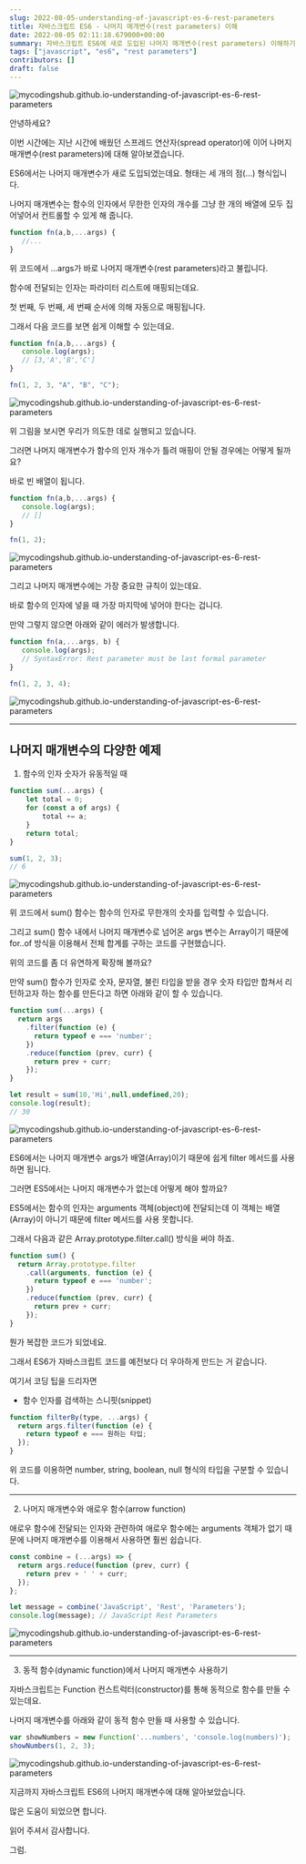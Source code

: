 ```yaml
---
slug: 2022-08-05-understanding-of-javascript-es-6-rest-parameters
title: 자바스크립트 ES6 - 나머지 매개변수(rest parameters) 이해
date: 2022-08-05 02:11:18.679000+00:00
summary: 자바스크립트 ES6에 새로 도입된 나머지 매개변수(rest parameters) 이해하기
tags: ["javascript", "es6", "rest parameters"]
contributors: []
draft: false
---
```


![mycodingshub.github.io-understanding-of-javascript-es-6-rest-parameters](https://blogger.googleusercontent.com/img/a/AVvXsEgJaHZo3k4PSGs020LUbWkfxq-RFDJVUoQl2yrYffa32IAUGc79ltM2BMsVgr-wwuFhoKYyF9yHKFwaZ-z2U8K0N4dG-Cc_ekp-wI7vAIASM_JdtLsTlhkot0VdupLEvhWWvuZti1exHE1QqydXNdP6oxkWN9dDfkkQFUlBXEo0nl-czjwTD7SmQ4L3=s16000)

안녕하세요?

이번 시간에는 지난 시간에 배웠던 스프레드 연산자(spread operator)에 이어 나머지 매개변수(rest parameters)에 대해 알아보겠습니다.

ES6에서는 나머지 매개변수가 새로 도입되었는데요.
형태는 세 개의 점(...) 형식입니다.

나머지 매개변수는 함수의 인자에서 무한한 인자의 개수를 그냥 한 개의 배열에 모두 집어넣어서 컨트롤할 수 있게 해 줍니다.

```js
function fn(a,b,...args) {
   //...
}
```

위 코드에서 ...args가 바로 나머지 매개변수(rest parameters)라고 불립니다.

함수에 전달되는 인자는 파라미터 리스트에 매핑되는데요.

첫 번째, 두 번째, 세 번째 순서에 의해 자동으로 매핑됩니다.

그래서 다음 코드를 보면 쉽게 이해할 수 있는데요.

```js
function fn(a,b,...args) {
   console.log(args);
   // [3,'A','B','C']
}

fn(1, 2, 3, "A", "B", "C");
```

![mycodingshub.github.io-understanding-of-javascript-es-6-rest-parameters](https://blogger.googleusercontent.com/img/a/AVvXsEiWhgpVLExHrJ1Ph0-gXZLuviLAviMT2SWldQtOxvI0Xpu5j44nDukT4skYdfr-xEnvCtL9MlawunlP3YxH2AccDMn-8LA0GCk_F9qHxkncSaC2TwLiB5LmuN4xD1TecmHI0NcQqwyJt8--zchgPPuPzk_hDTAATQOnzDb4Cn_ZWrdKkApP7RlouJXV=s16000)

위 그림을 보시면 우리가 의도한 데로 실행되고 있습니다.

그러면 나머지 매개변수가 함수의 인자 개수가 틀려 매핑이 안될 경우에는 어떻게 될까요?

바로 빈 배열이 됩니다.

```js
function fn(a,b,...args) {
   console.log(args);
   // []
}

fn(1, 2);
```

![mycodingshub.github.io-understanding-of-javascript-es-6-rest-parameters](https://blogger.googleusercontent.com/img/a/AVvXsEjD35fRqmw-zdHXZ6GIjN2-EY6htTFbPDpBrVKaeBItsx8Wr70C6FPrnl04fVfIl6ZnSQ6oyl77ipbVZ2QLKq-uIbttjSwpd-Fp017gjQYvRde0Bsqzb7pU44KbH6rkQ7jnh84DvXa8xSK2L8xhSDms33L1a2x6k9MZzTxODCRyefIOQYWJxRkr3KKw=s16000)

그리고 나머지 매개변수에는 가장 중요한 규칙이 있는데요.

바로 함수의 인자에 넣을 때 가장 마지막에 넣어야 한다는 겁니다.

만약 그렇지 않으면 아래와 같이 에러가 발생합니다.

```js
function fn(a,...args, b) {
   console.log(args);
   // SyntaxError: Rest parameter must be last formal parameter
}

fn(1, 2, 3, 4);
```

![mycodingshub.github.io-understanding-of-javascript-es-6-rest-parameters](https://blogger.googleusercontent.com/img/a/AVvXsEiKKA-0GHGKkdVq7khqVcHgBMBg9lyiUqYCjhlO3wm1QoJWxabvTFV2skA9SZe_nHsmHTwSwDYAPDplnaI18sue2Oy4oX2JFSL9N5WwZg7wKUdxaeqaV9cZzqXFJB2BqMxKUzdhlpDezKF5L1gEw4gzZHMkxTPX4-iOgQNGtOIsPVvf6Ngw2fiqE9Gr=s16000)

---

## 나머지 매개변수의 다양한 예제

1. 함수의 인자 숫자가 유동적일 때

```js
function sum(...args) {
    let total = 0;
    for (const a of args) {
        total += a;
    }
    return total;
}

sum(1, 2, 3);
// 6
```
![mycodingshub.github.io-understanding-of-javascript-es-6-rest-parameters](https://blogger.googleusercontent.com/img/a/AVvXsEivdE7mmQkxJRylv7Lb4mVyTQvp5HybgRQ96nx1FuTILpvM0e4YomxnKFy_4r9DGONjNtQpztTitlQ1UeN4hY-ZbDE_6rcBX7i-sa6a3UK1l2r_VW7Trx18imPyYF2myAG8CGBVsuSHFzkch1h-mqBEdYMK714auvzQRalTMJbR0tQqgzssN1aFfkR-=s16000)

위 코드에서 sum() 함수는 함수의 인자로 무한개의 숫자를 입력할 수 있습니다.

그리고 sum() 함수 내에서 나머지 매개변수로 넘어온 args 변수는 Array이기 때문에 for..of 방식을 이용해서 전체 합계를 구하는 코드를 구현했습니다.

위의 코드를 좀 더 유연하게 확장해 볼까요?

만약 sum() 함수가 인자로 숫자, 문자열, 불린 타입을 받을 경우 숫자 타입만 합쳐서 리턴하고자 하는 함수를 만든다고 하면 아래와 같이 할 수 있습니다.

```js
function sum(...args) {
  return args
    .filter(function (e) {
      return typeof e === 'number';
    })
    .reduce(function (prev, curr) {
      return prev + curr;
    });
}

let result = sum(10,'Hi',null,undefined,20); 
console.log(result);
// 30
```

![mycodingshub.github.io-understanding-of-javascript-es-6-rest-parameters](https://blogger.googleusercontent.com/img/a/AVvXsEidT6QK7sfcfaAIUj3HSOlrnMjqyUi91hYdhjNE7bwC7U7-aGrJT1G5JyZ8yE37Aq2OpM55-U5CUHb8qL3LxCn2OqOk-8dx4YURAALD-zOIJZoczmYnt1fYFoyNM2COioDku8EwGF0zVNPQehy2uHRcuSUgGAsGQdmwf5h0yDbbBHF-oeeGm3lPLoXs=s16000)

ES6에서는 나머지 매개변수 args가 배열(Array)이기 때문에 쉽게 filter 메서드를 사용하면 됩니다.

그러면 ES5에서는 나머지 매개변수가 없는데 어떻게 해야 할까요?

ES5에서는 함수의 인자는 arguments 객체(object)에 전달되는데 이 객체는 배열(Array)이 아니기 때문에 filter 메서드를 사용 못합니다.

그래서 다음과 같은 Array.prototype.filter.call() 방식을 써야 하죠.

```js
function sum() {
  return Array.prototype.filter
    .call(arguments, function (e) {
      return typeof e === 'number';
    })
    .reduce(function (prev, curr) {
      return prev + curr;
    });
}
```

뭔가 복잡한 코드가 되었네요.

그래서 ES6가 자바스크립트 코드를 예전보다 더 우아하게 만드는 거 같습니다.

여기서 코딩 팁을 드리자면

* 함수 인자를 검색하는 스니핏(snippet)

```js
function filterBy(type, ...args) {
  return args.filter(function (e) {
    return typeof e === 원하는 타입;
  });
}
```

위 코드를 이용하면 number, string, boolean, null 형식의 타입을 구분할 수 있습니다.

--- 

2. 나머지 매개변수와 애로우 함수(arrow function)

애로우 함수에 전달되는 인자와 관련하여 애로우 함수에는 arguments 객체가 없기 때문에 나머지 매개변수를 이용해서 사용하면 훨씬 쉽습니다.

```js
const combine = (...args) => {
  return args.reduce(function (prev, curr) {
    return prev + ' ' + curr;
  });
};

let message = combine('JavaScript', 'Rest', 'Parameters');
console.log(message); // JavaScript Rest Parameters
```

![mycodingshub.github.io-understanding-of-javascript-es-6-rest-parameters](https://blogger.googleusercontent.com/img/a/AVvXsEjIysBxwUWLqT3eUjeKTiPFba1oGSC5fi9zhJt8u7l7nqaLhAArVKqjl3FOdWpFtivTX6BXzEVlNWFBpFGqon4_KfhapC4Rkwp4RLoloSkfjGaMyEXM5JC-B394RTJAPyx-aEymbdU7UskH2rBq0ZtECai0aSYa2cMVBbdkkuPeqEUMilI6fkhsEhhH=s16000)

---

3. 동적 함수(dynamic function)에서 나머지 매개변수 사용하기

자바스크립트는 Function 컨스트럭터(constructor)를 통해 동적으로 함수를 만들 수 있는데요.

나머지 매개변수를 아래와 같이 동적 함수 만들 때 사용할 수 있습니다.

```js
var showNumbers = new Function('...numbers', 'console.log(numbers)');
showNumbers(1, 2, 3);
```

![mycodingshub.github.io-understanding-of-javascript-es-6-rest-parameters](https://blogger.googleusercontent.com/img/a/AVvXsEjPo0U696NSEMSRmaaJ0yCnfZmCrdlzHKfk19yQBtXx6g3Ubqh18gIHH-IZxvFDzGwmMrvN6egmNdqJG9JwoIkyPdqmOnrissNrXMe1KanUc2dVD3nscGwgwjU49sENKRnc28bS0kCUbfFBvSxkYJzcBr-Ly3hZpy_ZbxvP58enL51DC6aMsaCySfit=s16000)

지금까지 자바스크립트 ES6의 나머지 매개변수에 대해 알아보았습니다.

많은 도움이 되었으면 합니다.

읽어 주셔서 감사합니다.

그럼.

